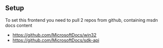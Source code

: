 ## Setup
To set this frontend you need to pull 2 repos from github, containing msdn docs content 
* https://github.com/MicrosoftDocs/win32
* https://github.com/MicrosoftDocs/sdk-api